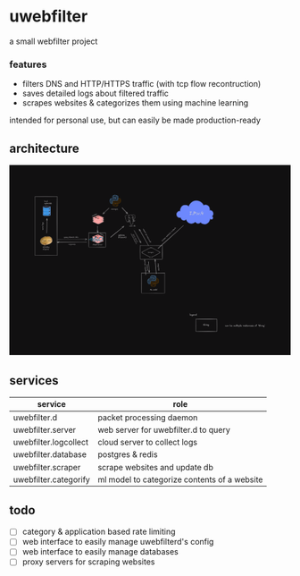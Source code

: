 # uwebfilter

a small webfilter project

### features
 - filters DNS and HTTP/HTTPS traffic (with tcp flow recontruction)
 - saves detailed logs about filtered traffic
 - scrapes websites & categorizes them using machine learning


intended for personal use, but can easily be made production-ready


  architecture
----------------
![architecture](architecture.png)



  services
------------
| service               | role                                         |
| --------------------- | -------------------------------------------- |
| uwebfilter.d          | packet processing daemon                     |
| uwebfilter.server     | web server for uwebfilter.d to query         |
| uwebfilter.logcollect | cloud server to collect logs                 |
| uwebfilter.database   | postgres & redis                             |
| uwebfilter.scraper    | scrape websites and update db                |
| uwebfilter.categorify | ml model to categorize contents of a website |




  todo
--------
 - [ ] category & application based rate limiting
 - [ ] web interface to easily manage uwebfilterd's config
 - [ ] web interface to easily manage databases
 - [ ] proxy servers for scraping websites
